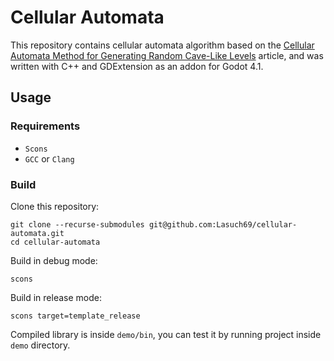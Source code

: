 # Cellular Automata
This repository contains cellular automata algorithm based on the [Cellular Automata Method for Generating Random Cave-Like Levels](https://www.roguebasin.com/index.php?title=Cellular_Automata_Method_for_Generating_Random_Cave-Like_Levels&action=info) article, and was written with C++ and GDExtension as an addon for Godot 4.1.

## Usage
### Requirements
- `Scons`
- `GCC` or `Clang`

### Build
Clone this repository:
```
git clone --recurse-submodules git@github.com:Lasuch69/cellular-automata.git
cd cellular-automata
```

Build in debug mode:
```
scons
```

Build in release mode:
```
scons target=template_release
```

Compiled library is inside `demo/bin`, you can test it by running project inside `demo` directory.
